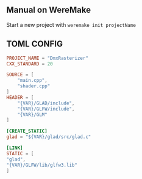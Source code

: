 ## Manual on WereMake

Start a new project with `weremake init projectName`

## TOML CONFIG
```toml
PROJECT_NAME = "DmxRasterizer"
CXX_STANDARD = 20

SOURCE = [
	"main.cpp",
	"shader.cpp"
]
HEADER = [
	"{VAR}/GLAD/include",
	"{VAR}/GLFW/include",
	"{VAR}/GLM"
]

[CREATE_STATIC]
glad = "${VAR}/glad/src/glad.c"

[LINK]
STATIC = [
"glad",
"{VAR}/GLFW/lib/glfw3.lib"
]
```

